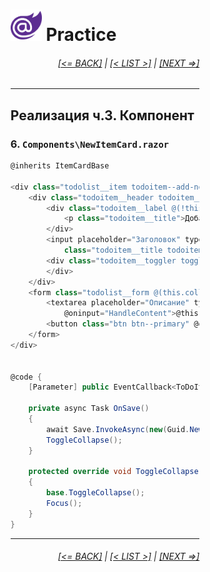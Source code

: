 <div style="width:60%; margin-left:20%;">

# <img src="./images/blazor_logo_transparent.png " width="50" /> Practice

<div style="text-align:right;">

###### [[<= BACK]](08.03.04.md) | [[< LIST >]](08.md) | [[NEXT =>]](08.03.06.md)

</div>

---

## Реализация ч.3. Компонент

### 6. `Components\NewItemCard.razor`

```csharp
@inherits ItemCardBase

<div class="todolist__item todoitem--add-new">
    <div class="todoitem__header todoitem__header--add">
        <div class="todoitem__label @(!this.collapsed ? "hidden": "")" @onclick="ToggleCollapse">
            <p class="todoitem__title">Добавить</p>
        </div>
        <input placeholder="Заголовок" type="text" @bind-value="this.name"
            class="todoitem__title todoitem__input input @(this.collapsed ? "hidden": "")" />
        <div class="todoitem__toggler toggler @(this.collapsed ? "" : "toggler--opened")" @onclick="ToggleCollapse">
        </div>
    </div>
    <form class="todolist__form @(this.collapsed ? "hidden": "")">
        <textarea placeholder="Описание" type="text" class="todoitem__textarea textarea"
            @oninput="HandleContent">@this.content</textarea>
        <button class="btn btn--primary" @onclick="OnSave">Добавить</button>
    </form>
</div>


@code {
    [Parameter] public EventCallback<ToDoItem> Save { get; set; }

    private async Task OnSave()
    {
        await Save.InvokeAsync(new(Guid.NewGuid(), DateTime.UtcNow, name, content));
        ToggleCollapse();
    }

    protected override void ToggleCollapse()
    {
        base.ToggleCollapse();
        Focus();
    }
}
```

---

<div style="text-align:right;">

###### [[<= BACK]](08.03.04.md) | [[< LIST >]](08.md) | [[NEXT =>]](08.03.06.md)

</div>
